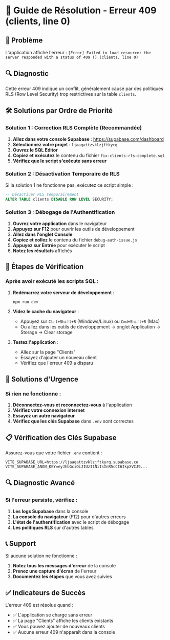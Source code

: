 # 🔧 Guide de Résolution - Erreur 409 (clients, line 0)

## 🎯 Problème
L'application affiche l'erreur : `[Error] Failed to load resource: the server responded with a status of 409 () (clients, line 0)`

## 🔍 Diagnostic
Cette erreur 409 indique un conflit, généralement causé par des politiques RLS (Row Level Security) trop restrictives sur la table `clients`.

## 🛠️ Solutions par Ordre de Priorité

### Solution 1 : Correction RLS Complète (Recommandée)

1. **Allez dans votre console Supabase** : https://supabase.com/dashboard
2. **Sélectionnez votre projet** : `ljaaqattzvklzjftkyrq`
3. **Ouvrez le SQL Editor**
4. **Copiez et exécutez** le contenu du fichier `fix-clients-rls-complete.sql`
5. **Vérifiez que le script s'exécute sans erreur**

### Solution 2 : Désactivation Temporaire de RLS

Si la solution 1 ne fonctionne pas, exécutez ce script simple :

```sql
-- Désactiver RLS temporairement
ALTER TABLE clients DISABLE ROW LEVEL SECURITY;
```

### Solution 3 : Débogage de l'Authentification

1. **Ouvrez votre application** dans le navigateur
2. **Appuyez sur F12** pour ouvrir les outils de développement
3. **Allez dans l'onglet Console**
4. **Copiez et collez** le contenu du fichier `debug-auth-issue.js`
5. **Appuyez sur Entrée** pour exécuter le script
6. **Notez les résultats** affichés

## 🔄 Étapes de Vérification

### Après avoir exécuté les scripts SQL :

1. **Redémarrez votre serveur de développement** :
   ```bash
   npm run dev
   ```

2. **Videz le cache du navigateur** :
   - Appuyez sur `Ctrl+Shift+R` (Windows/Linux) ou `Cmd+Shift+R` (Mac)
   - Ou allez dans les outils de développement → onglet Application → Storage → Clear storage

3. **Testez l'application** :
   - Allez sur la page "Clients"
   - Essayez d'ajouter un nouveau client
   - Vérifiez que l'erreur 409 a disparu

## 🚨 Solutions d'Urgence

### Si rien ne fonctionne :

1. **Déconnectez-vous et reconnectez-vous** à l'application
2. **Vérifiez votre connexion internet**
3. **Essayez un autre navigateur**
4. **Vérifiez que les clés Supabase** dans `.env` sont correctes

## 📋 Vérification des Clés Supabase

Assurez-vous que votre fichier `.env` contient :

```env
VITE_SUPABASE_URL=https://ljaaqattzvklzjftkyrq.supabase.co
VITE_SUPABASE_ANON_KEY=eyJhbGciOiJIUzI1NiIsInR5cCI6IkpXVCJ9...
```

## 🔍 Diagnostic Avancé

### Si l'erreur persiste, vérifiez :

1. **Les logs Supabase** dans la console
2. **La console du navigateur** (F12) pour d'autres erreurs
3. **L'état de l'authentification** avec le script de débogage
4. **Les politiques RLS** sur d'autres tables

## 📞 Support

Si aucune solution ne fonctionne :
1. **Notez tous les messages d'erreur** de la console
2. **Prenez une capture d'écran** de l'erreur
3. **Documentez les étapes** que vous avez suivies

## ✅ Indicateurs de Succès

L'erreur 409 est résolue quand :
- ✅ L'application se charge sans erreur
- ✅ La page "Clients" affiche les clients existants
- ✅ Vous pouvez ajouter de nouveaux clients
- ✅ Aucune erreur 409 n'apparaît dans la console 